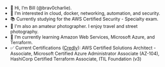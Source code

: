 - 👋 Hi, I’m Bill (@brav0charlie).
- 👀 I’m interested in cloud, docker, networking, automation, and security.
- 📚 Currently studying for the AWS Certified Security - Specialty exam.
- 📸 I'm also an amateur photographer. I enjoy travel and street photography.
- 🌱 I’m currently learning Amazon Web Services, Microsoft Azure, and Terraform.
- ✅ Current Certifications ([Credly](https://www.credly.com/users/billclark/badges)): AWS Certified Solutions Architect - Associate, Microsoft Certified Azure Administrator Associate (AZ-104), HashiCorp Certified Terraform Associate, ITIL Foundation (v3)


<!---
brav0charlie/brav0charlie is a ✨ special ✨ repository because its `README.md` (this file) appears on your GitHub profile.
You can click the Preview link to take a look at your changes.
--->
